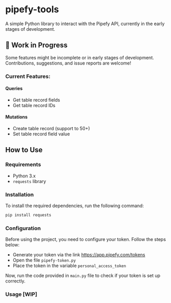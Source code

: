 # pipefy-tools

A simple Python library to interact with the Pipefy API, currently  in the early stages of development.

## 🚧 Work in Progress

Some features might be incomplete or in early stages of development. Contributions, suggestions, and issue reports are welcome!

### Current Features:

#### Queries
- Get table record fields
- Get table record IDs

#### Mutations
- Create table record (support to 50+)
- Set table record field value

<!-- ### To Do: -->

## How to Use

### Requirements

- Python 3.x
- `requests` library

### Installation

To install the required dependencies, run the following command:

```bash
pip install requests
```

### Configuration

Before using the project, you need to configure your token. Follow the steps below:
- Generate your token via the link https://app.pipefy.com/tokens
- Open the file `pipefy-token.py`
- Place the token in the variable `personal_access_token`

Now, run the code provided in `main.py` file to check if your token is set up correctly.

### Usage [WIP]
